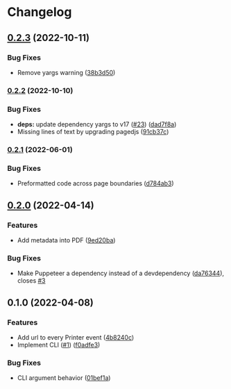 # Changelog

## [0.2.3](https://github.com/humanwhocodes/print-ready/compare/v0.2.2...v0.2.3) (2022-10-11)


### Bug Fixes

* Remove yargs warning ([38b3d50](https://github.com/humanwhocodes/print-ready/commit/38b3d5066918a252089b523e1ee75f6235d1eccd))

### [0.2.2](https://www.github.com/humanwhocodes/print-ready/compare/v0.2.1...v0.2.2) (2022-10-10)


### Bug Fixes

* **deps:** update dependency yargs to v17 ([#23](https://www.github.com/humanwhocodes/print-ready/issues/23)) ([dad7f8a](https://www.github.com/humanwhocodes/print-ready/commit/dad7f8ac199f0268b6648849362234f4972371db))
* Missing lines of text by upgrading pagedjs ([91cb37c](https://www.github.com/humanwhocodes/print-ready/commit/91cb37cc26d36e0cf91211fce2a09ec078fdc0c7))

### [0.2.1](https://www.github.com/humanwhocodes/print-ready/compare/v0.2.0...v0.2.1) (2022-06-01)


### Bug Fixes

* Preformatted code across page boundaries ([d784ab3](https://www.github.com/humanwhocodes/print-ready/commit/d784ab3365ae4cfdb95991dd66a6533b53e74ab5))

## [0.2.0](https://www.github.com/humanwhocodes/print-ready/compare/v0.1.0...v0.2.0) (2022-04-14)


### Features

* Add metadata into PDF ([9ed20ba](https://www.github.com/humanwhocodes/print-ready/commit/9ed20bab20770d26bd918f7f43c19fffade2b740))


### Bug Fixes

* Make Puppeteer a dependency instead of a devdependency ([da76344](https://www.github.com/humanwhocodes/print-ready/commit/da76344aa0831d4de56312a6eb8defaea5f6e71a)), closes [#3](https://www.github.com/humanwhocodes/print-ready/issues/3)

## 0.1.0 (2022-04-08)


### Features

* Add url to every Printer event ([4b8240c](https://www.github.com/humanwhocodes/print-ready/commit/4b8240c909c6d79e9cac38a4f0960fd9d24a4494))
* Implement CLI ([#1](https://www.github.com/humanwhocodes/print-ready/issues/1)) ([f0adfe3](https://www.github.com/humanwhocodes/print-ready/commit/f0adfe3393efd37cfba8f991455cdd5bab9ab124))


### Bug Fixes

* CLI argument behavior ([01bef1a](https://www.github.com/humanwhocodes/print-ready/commit/01bef1ab149cfb7f706279818a6e129cb1acbb60))

